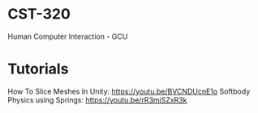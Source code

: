 # CST-320
Human Computer Interaction - GCU

# Tutorials
How To Slice Meshes In Unity: https://youtu.be/BVCNDUcnE1o
Softbody Physics using Springs: https://youtu.be/rR3miSZxR3k
